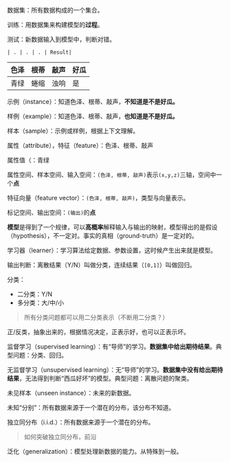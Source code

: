 数据集：所有数据构成的一个集合。

训练：用数据集来构建模型的**过程**。

测试：新数据输入到模型中，判断对错。

`| . | . | . | Result|`

| 色泽 | 根蒂 | 敲声 | 好瓜 |
| ---- | ---- | ---- | ---- |
| 青绿 | 蜷缩 | 浊响 | 是   |



示例（instance）：知道色泽、根蒂、敲声，**不知道是不是好瓜。**

样例（example）：知道色泽、根蒂、敲声，**也知道是不是好瓜。**

样本（sample）：示例或样例，根据上下文理解。

属性（attribute），特征（feature）：色泽、根蒂、敲声

属性值（：青绿

属性空间、样本空间、输入空间：`(色泽, 根蒂, 敲声)`表示`(x,y,z)`三轴，空间中一个**点**

特征向量（feature vector）：`(色泽, 根蒂, 敲声)`，类型与向量表示。

标记空间、输出空间：`(输出)`的**点**



**模型**是得到了一个规律，可以**高概率**解释输入与输出的映射，模型得出的是假设（hypothesis），不一定对。事实的真相（ground-truth）是一定对的。

学习器（learner）：学习算法给定数据、参数设置，这时候产生出来就是模型。

输出判断：离散结果（Y/N）叫做分类，连续结果（`[0,1]`）叫做回归。

分类：

- 二分类：Y/N
- 多分类：大/中/小

> 所有分类问题都可以用二分类表示（不断用二分类？）

正/反类，抽象出来的，根据情况决定，正表示好，也可以正表示坏。



监督学习（supervised learning）：有“导师”的学习。**数据集中给出期待结果**。典型问题：分类、回归。

无监督学习（unsupervised learning）：无“导师”的学习。**数据集中没有给出期待结果**，无法得到判断“西瓜好坏”的模型。典型问题：离散问题的聚类。

未见样本（unseen instance）：未来的新数据。

未知“分别”：所有数据来源于一个潜在的分布，该分布不知道。

独立同分布（i.i.d.）：所有数据来源于一个潜在的分布。

> 如何突破独立同分布，前沿

泛化（generalization）：模型处理新数据的能力。从特殊到一般。